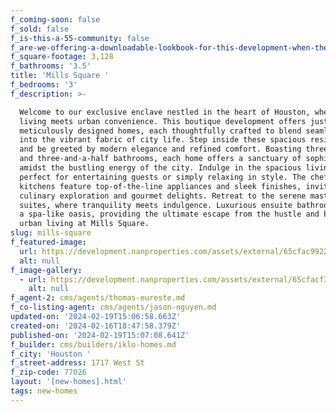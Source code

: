 ```yaml
---
f_coming-soon: false
f_sold: false
f_is-this-a-55-community: false
f_are-we-offering-a-downloadable-lookbook-for-this-development-when-they-submit-their-contact-info: false
f_square-footage: 3,128
f_bathrooms: '3.5'
title: 'Mills Square '
f_bedrooms: '3'
f_description: >-

  Welcome to our exclusive enclave nestled in the heart of Houston, where luxury
  living meets urban convenience. This boutique development offers just three
  meticulously designed homes, each thoughtfully crafted to blend seamlessly
  into the vibrant fabric of city life. Step inside these spacious residences
  and be greeted by modern elegance and refined comfort. Boasting three bedrooms
  and three-and-a-half bathrooms, each home offers a sanctuary of sophistication
  amidst the bustling energy of the city. Indulge in the spacious living areas,
  perfect for entertaining guests or simply relaxing in style. The chef-inspired
  kitchens feature top-of-the-line appliances and sleek finishes, inviting
  culinary exploration and gourmet delights. Retreat to the serene master
  suites, where tranquility meets indulgence. Luxurious ensuite bathrooms offer
  a spa-like oasis, providing the ultimate escape from the hustle and bustle of
  urban living at Mills Square.
slug: mills-square
f_featured-image:
  url: https://development.nanproperties.com/assets/external/65cfac99225453aa43af03ef_render_1201201201201.jpg
  alt: null
f_image-gallery:
  - url: https://development.nanproperties.com/assets/external/65cfacf355bd26b7e9d2e402_render_2201202201.jpg
    alt: null
f_agent-2: cms/agents/thomas-eureste.md
f_co-listing-agent: cms/agents/jason-nguyen.md
updated-on: '2024-02-19T15:06:58.663Z'
created-on: '2024-02-16T18:47:58.379Z'
published-on: '2024-02-19T15:07:08.641Z'
f_builder: cms/builders/iklo-homes.md
f_city: 'Houston '
f_street-address: 1717 West St
f_zip-code: 77026
layout: '[new-homes].html'
tags: new-homes
---
```



